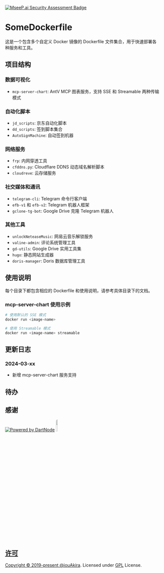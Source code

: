 [![MseeP.ai Security Assessment Badge](https://mseep.net/pr/iouakira-somedockerfile-badge.png)](https://mseep.ai/app/iouakira-somedockerfile)

# SomeDockerfile

这是一个包含多个自定义 Docker 镜像的 Dockerfile 文件集合，用于快速部署各种服务和工具。

## 项目结构

### 数据可视化
- `mcp-server-chart`: AntV MCP 图表服务，支持 SSE 和 Streamable 两种传输模式

### 自动化脚本
- `jd_scripts`: 京东自动化脚本
- `dd_scripts`: 签到脚本集合
- `AutoSignMachine`: 自动签到机器

### 网络服务
- `frp`: 内网穿透工具
- `cfddns.py`: Cloudflare DDNS 动态域名解析脚本
- `cloudreve`: 云存储服务

### 社交媒体和通讯
- `telegram-cli`: Telegram 命令行客户端
- `efb-v1` 和 `efb-v2`: Telegram 机器人框架
- `gclone-tg-bot`: Google Drive 克隆 Telegram 机器人

### 其他工具
- `unlockNeteaseMusic`: 网易云音乐解锁服务
- `valine-admin`: 评论系统管理工具
- `gd-utils`: Google Drive 实用工具集
- `hugo`: 静态网站生成器
- `doris-manager`: Doris 数据库管理工具

## 使用说明

每个目录下都包含相应的 Dockerfile 和使用说明，请参考具体目录下的文档。

### mcp-server-chart 使用示例

```bash
# 使用默认的 SSE 模式
docker run <image-name>

# 使用 Streamable 模式
docker run <image-name> streamable
```

## 更新日志

### 2024-03-xx
- 新增 mcp-server-chart 服务支持

## 待办

## 感谢
[![Powered by DartNode](https://dartnode.com/branding/DN-Open-Source-sm.png)](https://dartnode.com "Powered by DartNode - Free VPS for Open Source")
<a target="_blank" href="https://jb.gg/OpenSourceSupport"><img src="https://resources.jetbrains.com/storage/products/company/brand/logos/jb_beam.svg" style="border-radius: 5px;" width="10%">

## 许可
Copyright © 2019-present [@iouAkira](https://github.com/iouAkira). Licensed under [GPL](https://github.com/iouAkira/someDockerfile/blob/master/LICENSE) License.
